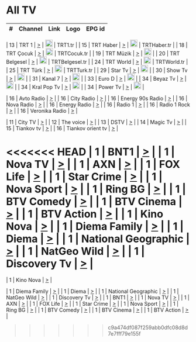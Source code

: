 <h1>All TV</h1>

| #   | Channel        | Link  | Logo | EPG id |
|:---:|:--------------:|:-----:|:----:|:------:|

| 13  | TRT 1            | [>](https://tv-trt1.medya.trt.com.tr/master.m3u8) | <img height="20" src="https://i.imgur.com/j786OLG.png"/> | TRT1.tr |
| 15  | TRT Haber        | [>](https://tv-trthaber.medya.trt.com.tr/master.m3u8) | <img height="20" src="https://i.imgur.com/OVfo8Ab.png"/> | TRTHaber.tr |
| 18  | TRT Çocuk        | [>](https://tv-trtcocuk.medya.trt.com.tr/master.m3u8) | <img height="20" src="https://i.imgur.com/QLFmD6d.png"/> | TRTCocuk.tr |
| 19  | TRT Müzik        | [>](https://tv-trtmuzik.medya.trt.com.tr/master.m3u8) | <img height="20" src="https://i.imgur.com/fIVFCEd.png"/> |
| 20  | TRT Belgesel     | [>](https://tv-trtbelgesel.medya.trt.com.tr/master.m3u8) | <img height="20" src="https://i.imgur.com/MGO87pe.png"/> | TRTBelgesel.tr |
| 24  | TRT World        | [>](https://tv-trtworld.medya.trt.com.tr/master.m3u8) | <img height="20" src="https://i.imgur.com/JEA2xpv.png"/> | TRTWorld.tr |
| 25  | TRT Türk         | [>](https://tv-trtturk.medya.trt.com.tr/master.m3u8) | <img height="20" src="https://i.imgur.com/OSTOQNw.png"/> | TRTTurk.tr |
| 29  | Star Tv   | [>](https://dogus-live.daioncdn.net/startv/startv_360p.m3u8) | <img height="20" src="https://i.imgur.com/IebUZx1.png"/> |
| 30  | Show Tv     | [>](https://ciner-live.daioncdn.net/showtv/showtv.m3u8) | <img height="20" src="https://i.imgur.com/IebUZx1.png"/> |
| 31  | Kanal 7     | [>](https://kanal7-live.daioncdn.net/kanal7/kanal7.m3u8) | <img height="20" src="https://i.imgur.com/IebUZx1.png"/> |
| 33  | Euro D    | [>](https://www.youtube.com/user/KanalD/live) | <img height="20" src="https://i.imgur.com/IebUZx1.png"/> |
| 34  | Beyaz Tv     | [>](https://beyaztv-live.daioncdn.net/beyaztv/beyaztv.m3u8) | <img height="20" src="https://i.imgur.com/IebUZx1.png"/> |
| 34  | Kral Pop Tv     | [>](https://www.youtube.com/watch?v=GuFTuKoXepw) | <img height="20" src="https://i.imgur.com/IebUZx1.png"/> |
| 34  | Power Tv     | [>](https://livetv.powerapp.com.tr/powerTV/powerhd.smil/chunklist.m3u8) | <img height="20" src="https://i.imgur.com/IebUZx1.png"/> |

| 16  | Avto Radio | [>](http://stream.metacast.eu/avtoradio.mp3.m3u) |
| 16  | City Radio | [>](http://stream.metacast.eu/city.aac.m3u) |
| 16  | Energy 90s Radio | [>](http://stream.metacast.eu/energy-90s.m3u) |
| 16  | Nova Radio | [>](http://stream.metacast.eu/nova.aac.m3u) |
| 16  | Energy Radio | [>](http://stream.metacast.eu/nrj.aac.m3u) |
| 16  | Radio 1 | [>](http://stream.metacast.eu/radio1.aac.m3u) |
| 16  | Radio 1 Rock | [>](http://stream.metacast.eu/radio1rock.aac.m3u) |
| 16  | Veronika Radio | [>](http://stream.metacast.eu/veronika.aac.m3u) |

| 11  | City TV | [>](https://tv.city.bg/play/tshls/citytv/index.m3u8) |
| 12  | The voice | [>](https://bss1.neterra.tv/thevoice/thevoice.m3u8) |
| 13  | DSTV | [>](http://46.249.95.140:8081/hls/data.m3u8) |
| 14  | Magic Tv | [>](https://bss1.neterra.tv/magictv/magictv.m3u8) |
| 15  | Tiankov tv | [>](https://streamer103.neterra.tv/tiankov-folk/live.m3u8) |
| 16  | Tiankov orient tv | [>](https://streamer103.neterra.tv/tiankov-orient/live.m3u8) |

<<<<<<< HEAD
| 1 | BNT1 | [>](https://ymkaya.xyz:14385/tv/bnt1/playlist.m3u8?wmsAuthSign=c2VydmVyX3RpbWU9OC85LzIwMjUgNjo0ODoxMSBQTSZoYXNoX3ZhbHVlPVVCamRhN3dGWW1BM0UwQ1V0eUtYcFE9PSZ2YWxpZG1pbnV0ZXM9NjA=) |
| 1 | Nova TV | [>](https://ymkaya.xyz:14385/tv/novatv/playlist.m3u8?wmsAuthSign=c2VydmVyX3RpbWU9OC85LzIwMjUgNjo0ODoyMSBQTSZoYXNoX3ZhbHVlPUZjZ3lTbExFdmlJcjVrcDJIZWdMalE9PSZ2YWxpZG1pbnV0ZXM9NjA=) |
| 1 | AXN | [>](https://ymkaya.xyz:14385/tv/axn/playlist.m3u8?wmsAuthSign=c2VydmVyX3RpbWU9OC85LzIwMjUgNjo0ODozMiBQTSZoYXNoX3ZhbHVlPTRhWUsvQ0NiT0VWLzdVMEF3dnNrUnc9PSZ2YWxpZG1pbnV0ZXM9NjA=) |
| 1 | FOX Life | [>](https://ymkaya.xyz:14385/tv/foxlife/playlist.m3u8?wmsAuthSign=c2VydmVyX3RpbWU9OC85LzIwMjUgNjo0ODo0MyBQTSZoYXNoX3ZhbHVlPVJNWHhqa3ZURVB1cmNTSFpsaEYrRkE9PSZ2YWxpZG1pbnV0ZXM9NjA=) |
| 1 | Star Crime | [>](https://ymkaya.xyz:14385/tv/foxcrime/playlist.m3u8?wmsAuthSign=c2VydmVyX3RpbWU9OC85LzIwMjUgNjo0ODo1MyBQTSZoYXNoX3ZhbHVlPUlhK0ZzbiszRm91UkdBNXRMMTNaMFE9PSZ2YWxpZG1pbnV0ZXM9NjA=) |
| 1 | Nova Sport | [>](https://ymkaya.xyz:14385/tv/novasport/playlist.m3u8?wmsAuthSign=c2VydmVyX3RpbWU9OC85LzIwMjUgNjo0OTowMyBQTSZoYXNoX3ZhbHVlPWZXVmZPYlI5TVFySExwRE1FTzJIZ3c9PSZ2YWxpZG1pbnV0ZXM9NjA=) |
| 1 | Ring BG | [>](https://ymkaya.xyz:14385/tv/ringbg/playlist.m3u8?wmsAuthSign=c2VydmVyX3RpbWU9OC85LzIwMjUgNjo0OToxMyBQTSZoYXNoX3ZhbHVlPWpuMjZWZ3lTbDZFbmtyOENFT1hGM2c9PSZ2YWxpZG1pbnV0ZXM9NjA=) |
| 1 | BTV Comedy | [>](https://ymkaya.xyz:14385/tv/btvcomedy/playlist.m3u8?wmsAuthSign=c2VydmVyX3RpbWU9OC85LzIwMjUgNjo0OToyMyBQTSZoYXNoX3ZhbHVlPWxIMVQzNnFZUi9KOEdVK3lEYXpodVE9PSZ2YWxpZG1pbnV0ZXM9NjA=) |
| 1 | BTV Cinema | [>](https://ymkaya.xyz:14385/tv/btvcinema/playlist.m3u8?wmsAuthSign=c2VydmVyX3RpbWU9OC85LzIwMjUgNjo0OTozNCBQTSZoYXNoX3ZhbHVlPUlheHcrcXo4Q0Y4L040RlRvaXdZdUE9PSZ2YWxpZG1pbnV0ZXM9NjA=) |
| 1 | BTV Action | [>](https://ymkaya.xyz:14385/tv/btvaction/playlist.m3u8?wmsAuthSign=c2VydmVyX3RpbWU9OC85LzIwMjUgNjo0OTo0NSBQTSZoYXNoX3ZhbHVlPXRNMGo5MXdoMFBBZFVpellrMytLVGc9PSZ2YWxpZG1pbnV0ZXM9NjA=) |
| 1 | Kino Nova | [>](https://ymkaya.xyz:14385/tv/kinonova/playlist.m3u8?wmsAuthSign=c2VydmVyX3RpbWU9OC85LzIwMjUgNjo0OTo1NSBQTSZoYXNoX3ZhbHVlPXd6NFAvd3A3WUozdFdQZllJbmh6bHc9PSZ2YWxpZG1pbnV0ZXM9NjA=) |
| 1 | Diema Family | [>](https://ymkaya.xyz:14385/tv/diemafamily/playlist.m3u8?wmsAuthSign=c2VydmVyX3RpbWU9OC85LzIwMjUgNjo1MDowNiBQTSZoYXNoX3ZhbHVlPTRUU3M5and4ZDFKd1gzc3FBK0dRQWc9PSZ2YWxpZG1pbnV0ZXM9NjA=) |
| 1 | Diema | [>](https://ymkaya.xyz:14385/tv/diema/playlist.m3u8?wmsAuthSign=c2VydmVyX3RpbWU9OC85LzIwMjUgNjo1MDoxNiBQTSZoYXNoX3ZhbHVlPW91UjZZNlpEMkRBUVpIM0VwNTl5Ync9PSZ2YWxpZG1pbnV0ZXM9NjA=) |
| 1 | National Geographic | [>](https://ymkaya.xyz:14385/tv/natgeo/playlist.m3u8?wmsAuthSign=c2VydmVyX3RpbWU9OC85LzIwMjUgNjo1MDoyNiBQTSZoYXNoX3ZhbHVlPWo0QWFmSGJ0Q0t0U1lXQzQxWmJjcFE9PSZ2YWxpZG1pbnV0ZXM9NjA=) |
| 1 | NatGeo Wild | [>](https://ymkaya.xyz:14385/tv/natgeowild/playlist.m3u8?wmsAuthSign=c2VydmVyX3RpbWU9OC85LzIwMjUgNjo1MDozNSBQTSZoYXNoX3ZhbHVlPXhKMy9LeDVmSnoxMk1LbmZFWkdkekE9PSZ2YWxpZG1pbnV0ZXM9NjA=) |
| 1 | Discovery Tv | [>](https://ymkaya.xyz:14385/tv/discovery/playlist.m3u8?wmsAuthSign=c2VydmVyX3RpbWU9OC85LzIwMjUgNjo1MDo0NiBQTSZoYXNoX3ZhbHVlPUJiUFo1RjZmMFltT3FCU1h5U0M0UlE9PSZ2YWxpZG1pbnV0ZXM9NjA=) |
=======


| 1 | Kino Nova | [>](https://ymkaya.xyz:11336/tv/kinonova/playlist.m3u8?wmsAuthSign=c2VydmVyX3RpbWU9MS8yLzIwMjUgNDo0MDoyMCBBTSZoYXNoX3ZhbHVlPWlFS1FrWEtMMVRFM3l5YklUWUJQUHc9PSZ2YWxpZG1pbnV0ZXM9NjA=) |

| 1 | Diema Family | [>](https://ymkaya.xyz:11336/tv/diemafamily/playlist.m3u8?wmsAuthSign=c2VydmVyX3RpbWU9MS8yLzIwMjUgNDo0MDozMCBBTSZoYXNoX3ZhbHVlPUVUaTVKTldvZTF5WVVCM0YwL21kaXc9PSZ2YWxpZG1pbnV0ZXM9NjA=) |
| 1 | Diema | [>](https://ymkaya.xyz:11336/tv/diema/playlist.m3u8?wmsAuthSign=c2VydmVyX3RpbWU9MS8yLzIwMjUgNDo0MDo0MCBBTSZoYXNoX3ZhbHVlPVlYMWVJT2NuUjNpUTBsaytEUFFOS2c9PSZ2YWxpZG1pbnV0ZXM9NjA=) |
| 1 | National Geographic | [>](https://ymkaya.xyz:11336/tv/natgeo/playlist.m3u8?wmsAuthSign=c2VydmVyX3RpbWU9MS8yLzIwMjUgNDo0MTo0MSBBTSZoYXNoX3ZhbHVlPTJQTlVmcG5nYWx0M013eUhGRGxnd0E9PSZ2YWxpZG1pbnV0ZXM9NjA=) |
| 1 | NatGeo Wild | [>](https://ymkaya.xyz:11336/tv/natgeowild/playlist.m3u8?wmsAuthSign=c2VydmVyX3RpbWU9MS8yLzIwMjUgNDo0MTo1MSBBTSZoYXNoX3ZhbHVlPVl1OXZaTTliN0hGWEN3eDBYd1duNkE9PSZ2YWxpZG1pbnV0ZXM9NjA=) |
| 1 | Discovery Tv | [>](https://ymkaya.xyz:11336/tv/discovery/playlist.m3u8?wmsAuthSign=c2VydmVyX3RpbWU9MS8yLzIwMjUgNDo0MjowMSBBTSZoYXNoX3ZhbHVlPWtBQmdLNlY2RmQwWElzMVYzSDJyVkE9PSZ2YWxpZG1pbnV0ZXM9NjA=) |
| 1 | BNT1 | [>](https://ymkaya.xyz:11336/tv/bnt1/playlist.m3u8?wmsAuthSign=c2VydmVyX3RpbWU9MS8yLzIwMjUgNDozODozOCBBTSZoYXNoX3ZhbHVlPVVrMVlRQXpJWlhYeUh6ZFVpSC9NMUE9PSZ2YWxpZG1pbnV0ZXM9NjA=) |
| 1 | Nova TV | [>](https://ymkaya.xyz:11336/tv/novatv/playlist.m3u8?wmsAuthSign=c2VydmVyX3RpbWU9MS8yLzIwMjUgNDozODo0OCBBTSZoYXNoX3ZhbHVlPUVxQjh1a0ZzYkVGZU8zZDFGTzdreVE9PSZ2YWxpZG1pbnV0ZXM9NjA=) |
| 1 | AXN | [>](https://ymkaya.xyz:11336/tv/axn/playlist.m3u8?wmsAuthSign=c2VydmVyX3RpbWU9MS8yLzIwMjUgNDozODo1OCBBTSZoYXNoX3ZhbHVlPUpkWStGY1hkNXhaOVpPZ0thQ0FZL3c9PSZ2YWxpZG1pbnV0ZXM9NjA=) |
| 1 | FOX Life | [>](https://ymkaya.xyz:11336/tv/foxlife/playlist.m3u8?wmsAuthSign=c2VydmVyX3RpbWU9MS8yLzIwMjUgNDozOToxMCBBTSZoYXNoX3ZhbHVlPWt1ZDc1T3AzYlZDTjJnSy9TU0xJZlE9PSZ2YWxpZG1pbnV0ZXM9NjA=) |
| 1 | Star Crime | [>](https://ymkaya.xyz:11336/tv/foxcrime/playlist.m3u8?wmsAuthSign=c2VydmVyX3RpbWU9MS8yLzIwMjUgNDozOToyMCBBTSZoYXNoX3ZhbHVlPXIwVU45Nm9FR1l2enNkTG9TanBxbmc9PSZ2YWxpZG1pbnV0ZXM9NjA=) |
| 1 | Nova Sport | [>](https://ymkaya.xyz:11336/tv/novasport/playlist.m3u8?wmsAuthSign=c2VydmVyX3RpbWU9MS8yLzIwMjUgNDozOTozMCBBTSZoYXNoX3ZhbHVlPXlSZ0UxazVaM0xhSmc0NmR4T0c1T2c9PSZ2YWxpZG1pbnV0ZXM9NjA=) |
| 1 | Ring BG | [>](https://ymkaya.xyz:11336/tv/ringbg/playlist.m3u8?wmsAuthSign=c2VydmVyX3RpbWU9MS8yLzIwMjUgNDozOTo0MCBBTSZoYXNoX3ZhbHVlPTR4aUlFNHVUYWN4enY1WkVuOFZma2c9PSZ2YWxpZG1pbnV0ZXM9NjA=) |
| 1 | BTV Comedy | [>](https://ymkaya.xyz:11336/tv/btvcomedy/playlist.m3u8?wmsAuthSign=c2VydmVyX3RpbWU9MS8yLzIwMjUgNDozOTo1MCBBTSZoYXNoX3ZhbHVlPUtrMTJ2RHNTTUU1RFp1ZkVOdXFSK3c9PSZ2YWxpZG1pbnV0ZXM9NjA=) |
| 1 | BTV Cinema | [>](https://ymkaya.xyz:11336/tv/btvcinema/playlist.m3u8?wmsAuthSign=c2VydmVyX3RpbWU9MS8yLzIwMjUgNDozOTo1OSBBTSZoYXNoX3ZhbHVlPTZWcU9FZW56cG1NM1lrYy8xNE5NeHc9PSZ2YWxpZG1pbnV0ZXM9NjA=) |
| 1 | BTV Action | [>](https://ymkaya.xyz:11336/tv/btvaction/playlist.m3u8?wmsAuthSign=c2VydmVyX3RpbWU9MS8yLzIwMjUgNDo0MDoxMCBBTSZoYXNoX3ZhbHVlPUlDd0ErRkZVWThyMVZwR3c2REdGZ3c9PSZ2YWxpZG1pbnV0ZXM9NjA=) |
>>>>>>> c9a474df087f259abb0dfc08d8d7e7fff79e155f
